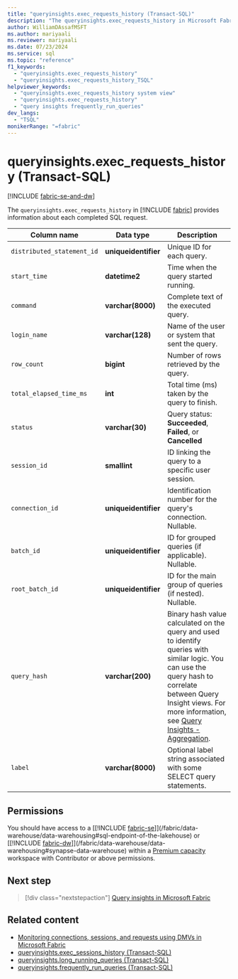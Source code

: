 ```yaml
---
title: "queryinsights.exec_requests_history (Transact-SQL)"
description: "The queryinsights.exec_requests_history in Microsoft Fabric provides information about each complete SQL request."
author: WilliamDAssafMSFT
ms.author: mariyaali
ms.reviewer: mariyaali
ms.date: 07/23/2024
ms.service: sql
ms.topic: "reference"
f1_keywords:
  - "queryinsights.exec_requests_history"
  - "queryinsights.exec_requests_history_TSQL"
helpviewer_keywords:
  - "queryinsights.exec_requests_history system view"
  - "queryinsights.exec_requests_history"
  - "query insights frequently_run_queries"
dev_langs:
  - "TSQL"
monikerRange: "=fabric"
---
```

# queryinsights.exec_requests_history (Transact-SQL)
[!INCLUDE [fabric-se-and-dw](../../includes/applies-to-version/fabric-se-and-dw.md)]

  The `queryinsights.exec_requests_history` in [!INCLUDE [fabric](../../includes/fabric.md)] provides information about each completed SQL request.

| Column name | Data type | Description |
| --- | --- | --- |
| `distributed_statement_id` | **uniqueidentifier** | Unique ID for each query.|
| `start_time` | **datetime2** | Time when the query started running.|
| `command` | **varchar(8000)** | Complete text of the executed query.|
| `login_name` | **varchar(128)** | Name of the user or system that sent the query.|
| `row_count` | **bigint** | Number of rows retrieved by the query.|
| `total_elapsed_time_ms` | **int** | Total time (ms) taken by the query to finish.|
| `status` | **varchar(30)** | Query status: **Succeeded**, **Failed**, or **Cancelled**|
| `session_id` | **smallint** | ID linking the query to a specific user session.|
| `connection_id` | **uniqueidentifier** | Identification number for the query's connection. Nullable.|
| `batch_id` | **uniqueidentifier** | ID for grouped queries (if applicable). Nullable.|
| `root_batch_id` | **uniqueidentifier** | ID for the main group of queries (if nested). Nullable.|
| `query_hash` | **varchar(200)** | Binary hash value calculated on the query and used to identify queries with similar logic. You can use the query hash to correlate between Query Insight views. For more information, see [Query Insights - Aggregation](/fabric/data-warehouse/query-insights#similar-queries).|
| `label` | **varchar(8000)** | Optional label string associated with some SELECT query statements.|

## Permissions

You should have access to a [[!INCLUDE [fabric-se](../../includes/fabric-se.md)]](/fabric/data-warehouse/data-warehousing#sql-endpoint-of-the-lakehouse) or [[!INCLUDE [fabric-dw](../../includes/fabric-dw.md)]](/fabric/data-warehouse/data-warehousing#synapse-data-warehouse) within a [Premium capacity](/power-bi/enterprise/service-premium-what-is) workspace with Contributor or above permissions.

## Next step

> [!div class="nextstepaction"]
> [Query insights in Microsoft Fabric](/fabric/data-warehouse/query-insights)

## Related content

- [Monitoring connections, sessions, and requests using DMVs in Microsoft Fabric](/fabric/data-warehouse/monitor-using-dmv)
- [queryinsights.exec_sessions_history (Transact-SQL)](queryinsights-exec-sessions-history-transact-sql.md)
- [queryinsights.long_running_queries (Transact-SQL)](queryinsights-long-running-queries-transact-sql.md)
- [queryinsights.frequently_run_queries (Transact-SQL)](queryinsights-frequently-run-queries-transact-sql.md)
